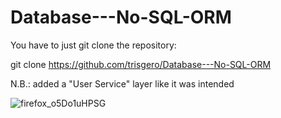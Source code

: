 # Database---No-SQL-ORM

You have to just git clone the repository:

git clone https://github.com/trisgero/Database---No-SQL-ORM

N.B.: added a "User Service" layer like it was intended 

![firefox_o5Do1uHPSG](https://user-images.githubusercontent.com/96048310/173798860-6c22aeee-c440-47b8-bbd3-2967fe940a59.png)
